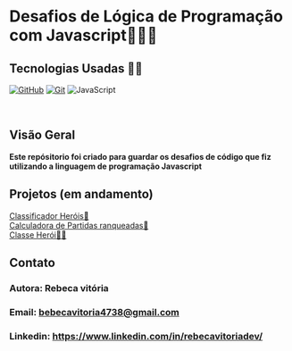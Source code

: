 </h1>
<h1>
   <span>Desafios de Lógica de Programação com Javascript👩‍💻🔎</span>
</h1>

## Tecnologias Usadas 👩‍💻
[![GitHub](https://img.shields.io/badge/GitHub-000?style=for-the-badge&logo=github&logoColor=30A3DC)](https://docs.github.com/)
[![Git](https://img.shields.io/badge/Git-000?style=for-the-badge&logo=git&logoColor=E94D5F)](https://git-scm.com/doc)
![JavaScript](https://img.shields.io/badge/javascript-%23323330.svg?style=for-the-badge&logo=javascript&logoColor=%23F7DF1E)

<br />

## Visão Geral
 <b>Este repósitorio foi criado para guardar os desafios de código que fiz utilizando a linguagem de programação Javascript </b>
## Projetos (em andamento)
 <a  href="https://github.com/Rebecavitoria45/DesafiosJavascript/blob/main/ClassificadorHeroi.js">Classificador Heróis🔎</a><br>
 <a href="https://github.com/Rebecavitoria45/DesafiosJavascript/blob/main/CalculadoraPartidas.js">Calculadora de Partidas ranqueadas🧮</a><br>
 <a href="https://github.com/Rebecavitoria45/DesafiosJavascript/blob/main/Heroi.js" >Classe Herói🦸‍♀️</a>



    
## Contato
   ### Autora: Rebeca vitória
   ### Email: bebecavitoria4738@gmail.com
   ### Linkedin: https://www.linkedin.com/in/rebecavitoriadev/
  


       




  
